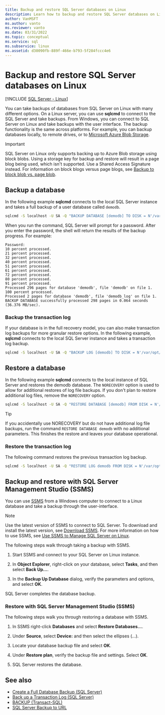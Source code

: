 ```yaml
---
title: Backup and restore SQL Server databases on Linux
description: Learn how to backup and restore SQL Server databases on Linux. Also learn how to backup and restore with SQL Server Management Studio (SSMS).
author: VanMSFT
ms.author: vanto
ms.reviewer: vanto
ms.date: 03/31/2022
ms.topic: conceptual
ms.service: sql
ms.subservice: linux
ms.assetid: d30090fb-889f-466e-b793-5f284fccc4e6
---
```

# Backup and restore SQL Server databases on Linux

[!INCLUDE [SQL Server - Linux](../includes/applies-to-version/sql-linux.md)]

You can take backups of databases from SQL Server on Linux with many different options. On a Linux server, you can use **sqlcmd** to connect to the SQL Server and take backups. From Windows, you can connect to SQL Server on Linux and take backups with the user interface. The backup functionality is the same across platforms. For example, you can backup databases locally, to remote drives, or to [Microsoft Azure Blob Storage](../relational-databases/backup-restore/sql-server-backup-to-url.md).

> [!IMPORTANT]
> SQL Server on Linux only supports backing up to Azure Blob storage using block blobs. Using a storage key for backup and restore will result in a page blog being used, which isn't supported. Use a Shared Access Signature instead. For information on block blogs versus page blogs, see [Backup to block blob vs. page blob](../relational-databases/backup-restore/sql-server-backup-to-url.md#blockbloborpageblob).

## Backup a database

In the following example **sqlcmd** connects to the local SQL Server instance and takes a full backup of a user database called `demodb`.

```bash
sqlcmd -S localhost -U SA -Q "BACKUP DATABASE [demodb] TO DISK = N'/var/opt/mssql/data/demodb.bak' WITH NOFORMAT, NOINIT, NAME = 'demodb-full', SKIP, NOREWIND, NOUNLOAD, STATS = 10"
```

When you run the command, SQL Server will prompt for a password. After you enter the password, the shell will return the results of the backup progress. For example:

```
Password:
10 percent processed.
21 percent processed.
32 percent processed.
40 percent processed.
51 percent processed.
61 percent processed.
72 percent processed.
80 percent processed.
91 percent processed.
Processed 296 pages for database 'demodb', file 'demodb' on file 1.
100 percent processed.
Processed 2 pages for database 'demodb', file 'demodb_log' on file 1.
BACKUP DATABASE successfully processed 298 pages in 0.064 seconds (36.376 MB/sec).
```

### Backup the transaction log

If your database is in the full recovery model, you can also make transaction log backups for more granular restore options. In the following example, **sqlcmd** connects to the local SQL Server instance and takes a transaction log backup.

```bash
sqlcmd -S localhost -U SA -Q "BACKUP LOG [demodb] TO DISK = N'/var/opt/mssql/data/demodb_LogBackup.bak' WITH NOFORMAT, NOINIT, NAME = N'demodb_LogBackup', NOSKIP, NOREWIND, NOUNLOAD, STATS = 5"
```

## Restore a database

In the following example **sqlcmd** connects to the local instance of SQL Server and restores the demodb database. The `NORECOVERY` option is used to allow for additional restores of log file backups. If you don't plan to restore additional log files, remove the `NORECOVERY` option.

```bash
sqlcmd -S localhost -U SA -Q "RESTORE DATABASE [demodb] FROM DISK = N'/var/opt/mssql/data/demodb.bak' WITH FILE = 1, NOUNLOAD, REPLACE, NORECOVERY, STATS = 5"
```

> [!TIP]
> If you accidentally use NORECOVERY but do not have additional log file backups, run the command `RESTORE DATABASE demodb` with no additional parameters. This finishes the restore and leaves your database operational.

### Restore the transaction log

The following command restores the previous transaction log backup.

```bash
sqlcmd -S localhost -U SA -Q "RESTORE LOG demodb FROM DISK = N'/var/opt/mssql/data/demodb_LogBackup.bak'"
```

## Backup and restore with SQL Server Management Studio (SSMS)

You can use [SSMS](../ssms/download-sql-server-management-studio-ssms.md) from a Windows computer to connect to a Linux database and take a backup through the user-interface.

>[!NOTE] 
> Use the latest version of SSMS to connect to SQL Server. To download and install the latest version, see [Download SSMS](../ssms/download-sql-server-management-studio-ssms.md). For more information on how to use SSMS, see [Use SSMS to Manage SQL Server on Linux](sql-server-linux-manage-ssms.md).

The following steps walk through taking a backup with SSMS. 

1. Start SSMS and connect to your SQL Server on Linux instance.

1. In **Object Explorer**, right-click on your database, select **Tasks**, and then select **Back Up...**.

1. In the **Backup Up Database** dialog, verify the parameters and options, and select **OK**.
 
SQL Server completes the database backup.

### Restore with SQL Server Management Studio (SSMS) 

The following steps walk you through restoring a database with SSMS.

1. In SSMS right-click **Databases** and select **Restore Databases...**. 

1. Under **Source**, select **Device:** and then select the ellipses (...).

1. Locate your database backup file and select **OK**. 

1. Under **Restore plan**, verify the backup file and settings. Select **OK**. 

1. SQL Server restores the database. 

## See also

* [Create a Full Database Backup (SQL Server)](../relational-databases/backup-restore/create-a-full-database-backup-sql-server.md)
* [Back up a Transaction Log (SQL Server)](../relational-databases/backup-restore/back-up-a-transaction-log-sql-server.md)
* [BACKUP (Transact-SQL)](../t-sql/statements/backup-transact-sql.md)
* [SQL Server Backup to URL](../relational-databases/backup-restore/sql-server-backup-to-url.md)
